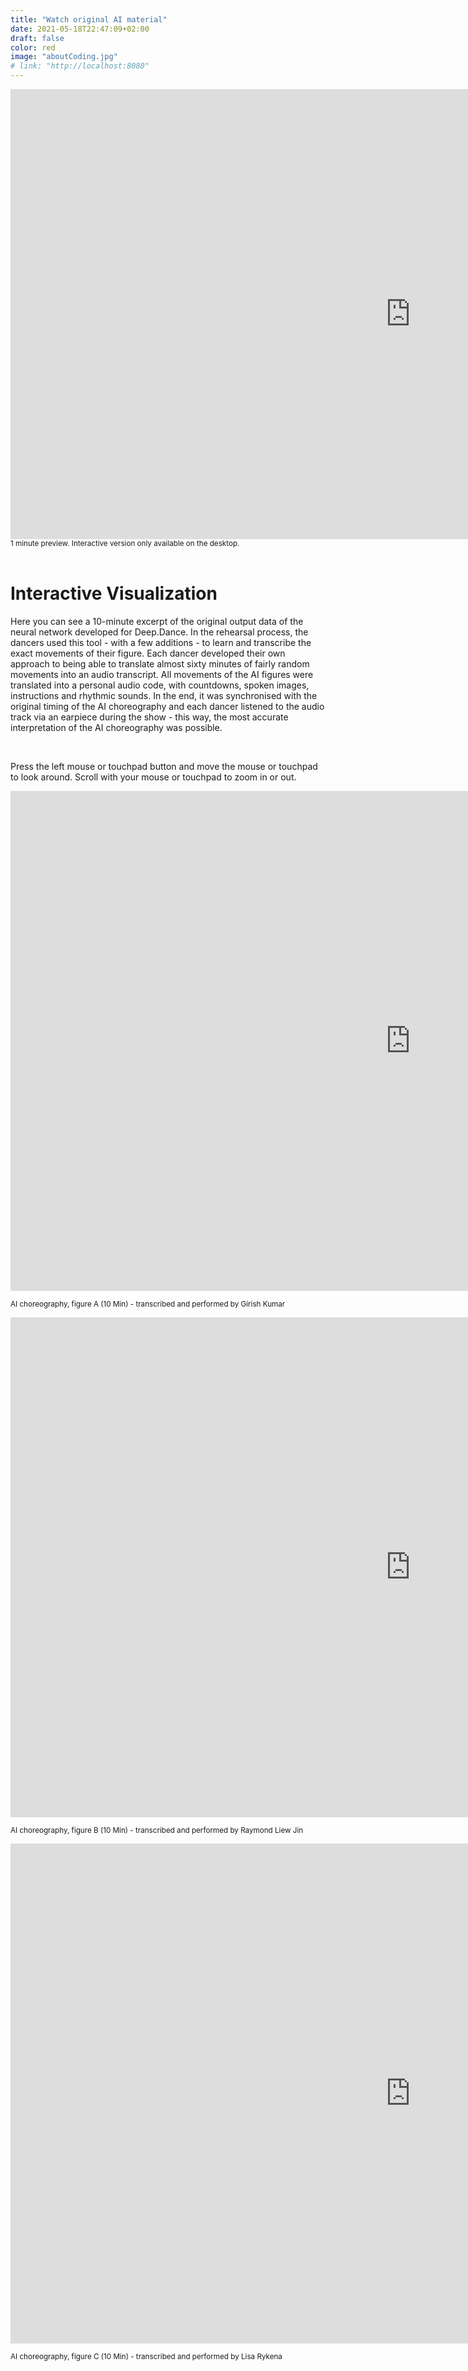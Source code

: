 ```yaml
---
title: "Watch original AI material"
date: 2021-05-18T22:47:09+02:00
draft: false
color: red
image: "aboutCoding.jpg"
# link: "http://localhost:8080"
---
```



<iframe id="show-video" title="vimeo-player" src="https://player.vimeo.com/video/564264837/" 
    width="1280" height="720" frameborder="0" allowfullscreen></iframe>


<small class="visualizer-mobile">
1 minute preview. Interactive version only available on the desktop.
</small>

<div class="visualizer">
<br/>
<h1>Interactive Visualization</h1>

Here you can see a 10-minute excerpt of the original output data of the neural network developed for Deep.Dance. In the rehearsal process, the dancers used this tool - with a few additions - to learn and transcribe the exact movements of their figure. Each dancer developed their own approach to being able to translate almost sixty minutes of fairly random movements into an audio transcript. All movements of the AI figures were translated into a personal audio code, with countdowns, spoken images, instructions and rhythmic sounds. In the end, it was synchronised with the original timing of the AI choreography and each dancer listened to the audio track via an earpiece during the show - this way, the most accurate interpretation of the AI choreography was possible.

<br />

Press the left mouse or touchpad button and move the mouse or touchpad to look around. Scroll with your mouse or touchpad to zoom in or out.
</div>

<small class="visualizer">
<iframe id="visualizer-02" class="visualizer" title="visualizer" src="https://erak.github.io/deep-dance-visualizer/#/1"
        width="1280" height="800" frameborder="0" allowfullscreen></iframe>

AI choreography, figure A (10 Min) - transcribed and performed by Girish Kumar
</small>



<small class="visualizer">
<iframe id="visualizer-01" class="visualizer" title="visualizer" src="https://erak.github.io/deep-dance-visualizer/#/0"
        width="1280" height="800" frameborder="0" allowfullscreen></iframe>

AI choreography, figure B (10 Min) - transcribed and performed by Raymond Liew Jin 
</small>

<small class="visualizer" >
<iframe id="visualizer-03" class="visualizer" title="visualizer" src="https://erak.github.io/deep-dance-visualizer/#/2"
    width="1280" height="800" frameborder="0" allowfullscreen></iframe>

AI choreography, figure C (10 Min) - transcribed and performed by Lisa Rykena
</small>
